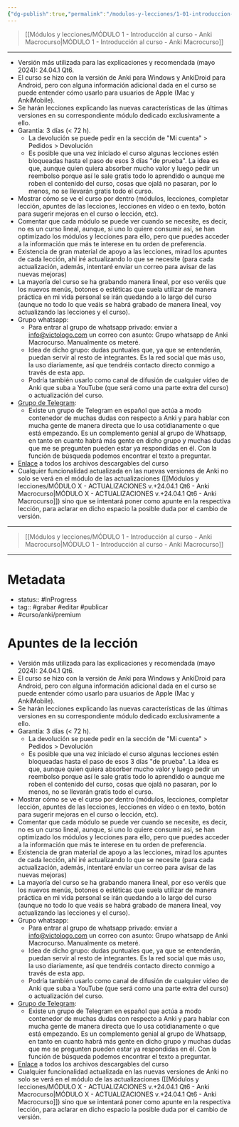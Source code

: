 ```yaml
---
{"dg-publish":true,"permalink":"/modulos-y-lecciones/1-01-introduccion-al-curso-anki-macrocurso/","noteIcon":"","updated":"2024-05-21T22:14:01.074+02:00"}
---
```



> [[Módulos y lecciones/MÓDULO 1 - Introducción al curso - Anki Macrocurso\|MÓDULO 1 - Introducción al curso - Anki Macrocurso]]

---

- Versión más utilizada para las explicaciones y recomendada (mayo 2024): 24.04.1 Qt6.
- El curso se hizo con la versión de Anki para Windows y AnkiDroid para Android, pero con alguna información adicional dada en el curso se puede entender cómo usarlo para usuarios de Apple (Mac y AnkiMobile).
- Se harán lecciones explicando las nuevas características de las últimas versiones en su correspondiente módulo dedicado exclusivamente a ello.
- Garantía: 3 días (< 72 h).
	- La devolución se puede pedir en la sección de "Mi cuenta" > Pedidos  > Devolución
	- Es posible que una vez iniciado el curso algunas lecciones estén bloqueadas hasta el paso de esos 3 días "de prueba". La idea es que, aunque quien quiera absorber mucho valor y luego pedir un reembolso porque así le sale gratis todo lo aprendido o aunque me roben el contenido del curso, cosas que ojalá no pasaran, por lo menos, no se llevarán gratis todo el curso.
- Mostrar cómo se ve el curso por dentro (módulos, lecciones, completar lección, apuntes de las lecciones, lecciones en vídeo o en texto, botón para sugerir mejoras en el curso o lección, etc).
- Comentar que cada módulo se puede ver cuando se necesite, es decir, no es un curso lineal, aunque, si uno lo quiere consumir así, se han optimizado los módulos y lecciones para ello, pero que puedes acceder a la información que más te interese en tu orden de preferencia.
- Existencia de gran material de apoyo a las lecciones, mirad los apuntes de cada lección, ahí iré actualizando lo que se necesite (para cada actualización, además, intentaré enviar un correo para avisar de las nuevas mejoras)
- La mayoría del curso se ha grabando manera lineal, por eso veréis que los nuevos menús, botones o estéticas que suela utilizar de manera práctica en mi vida personal se irán quedando a lo largo del curso (aunque no todo lo que veáis se habrá grabado de manera lineal, voy actualizando las lecciones y el curso).
- Grupo whatsapp:
	- Para entrar al grupo de whatsapp privado: enviar a info@victologo.com un correo con asunto: Grupo whatsapp de Anki Macrocurso. Manualmente os meteré.
	- Idea de dicho grupo: dudas puntuales que, ya que se entenderán, puedan servir al resto de integrantes. Es la red social que más uso, la uso diariamente, así que tendréis contacto directo conmigo a través de esta app.
	- Podría también usarlo como canal de difusión de cualquier vídeo de Anki que suba a YouTube (que será como una parte extra del curso) o actualización del curso.
- [Grupo de Telegram](https://t.me/anki_en_castellano):
	- Existe un grupo de Telegram en español que actúa a modo contenedor de muchas dudas con respecto a Anki y para hablar con mucha gente de manera directa que lo usa cotidianamente o que está empezando. Es un complemento genial al grupo de Whatsapp, en tanto en cuanto habrá más gente en dicho grupo y muchas dudas que me se pregunten pueden estar ya respondidas en él. Con la función de búsqueda podemos encontrar el texto a preguntar.
- [Enlace](https://drive.google.com/drive/folders/1ZboreD4_rRqRoyCMOm_Hx_bbYAJhkLLB?usp=sharing) a todos los archivos descargables del curso
- Cualquier funcionalidad actualizada en las nuevas versiones de Anki no solo se verá en el módulo de las actualizaciones ([[Módulos y lecciones/MÓDULO X - ACTUALIZACIONES v.+24.04.1 Qt6 - Anki Macrocurso\|MÓDULO X - ACTUALIZACIONES v.+24.04.1 Qt6 - Anki Macrocurso]]) sino que se intentará poner como apunte en la respectiva lección, para aclarar en dicho espacio la posible duda por el cambio de versión.

---

> [[Módulos y lecciones/MÓDULO 1 - Introducción al curso - Anki Macrocurso\|MÓDULO 1 - Introducción al curso - Anki Macrocurso]]

---

# Metadata
- status:: #InProgress  
- tag:: #grabar #editar #publicar
- #curso/anki/premium  

# Apuntes de la lección
- Versión más utilizada para las explicaciones y recomendada (mayo 2024): 24.04.1 Qt6.
- El curso se hizo con la versión de Anki para Windows y AnkiDroid para Android, pero con alguna información adicional dada en el curso se puede entender cómo usarlo para usuarios de Apple (Mac y AnkiMobile).
- Se harán lecciones explicando las nuevas características de las últimas versiones en su correspondiente módulo dedicado exclusivamente a ello.
- Garantía: 3 días (< 72 h).
	- La devolución se puede pedir en la sección de "Mi cuenta" > Pedidos  > Devolución
	- Es posible que una vez iniciado el curso algunas lecciones estén bloqueadas hasta el paso de esos 3 días "de prueba". La idea es que, aunque quien quiera absorber mucho valor y luego pedir un reembolso porque así le sale gratis todo lo aprendido o aunque me roben el contenido del curso, cosas que ojalá no pasaran, por lo menos, no se llevarán gratis todo el curso.
- Mostrar cómo se ve el curso por dentro (módulos, lecciones, completar lección, apuntes de las lecciones, lecciones en vídeo o en texto, botón para sugerir mejoras en el curso o lección, etc).
- Comentar que cada módulo se puede ver cuando se necesite, es decir, no es un curso lineal, aunque, si uno lo quiere consumir así, se han optimizado los módulos y lecciones para ello, pero que puedes acceder a la información que más te interese en tu orden de preferencia.
- Existencia de gran material de apoyo a las lecciones, mirad los apuntes de cada lección, ahí iré actualizando lo que se necesite (para cada actualización, además, intentaré enviar un correo para avisar de las nuevas mejoras)
- La mayoría del curso se ha grabando manera lineal, por eso veréis que los nuevos menús, botones o estéticas que suela utilizar de manera práctica en mi vida personal se irán quedando a lo largo del curso (aunque no todo lo que veáis se habrá grabado de manera lineal, voy actualizando las lecciones y el curso).
- Grupo whatsapp:
	- Para entrar al grupo de whatsapp privado: enviar a info@victologo.com un correo con asunto: Grupo whatsapp de Anki Macrocurso. Manualmente os meteré.
	- Idea de dicho grupo: dudas puntuales que, ya que se entenderán, puedan servir al resto de integrantes. Es la red social que más uso, la uso diariamente, así que tendréis contacto directo conmigo a través de esta app.
	- Podría también usarlo como canal de difusión de cualquier vídeo de Anki que suba a YouTube (que será como una parte extra del curso) o actualización del curso.
- [Grupo de Telegram](https://t.me/anki_en_castellano):
	- Existe un grupo de Telegram en español que actúa a modo contenedor de muchas dudas con respecto a Anki y para hablar con mucha gente de manera directa que lo usa cotidianamente o que está empezando. Es un complemento genial al grupo de Whatsapp, en tanto en cuanto habrá más gente en dicho grupo y muchas dudas que me se pregunten pueden estar ya respondidas en él. Con la función de búsqueda podemos encontrar el texto a preguntar.
- [Enlace](https://drive.google.com/drive/folders/1ZboreD4_rRqRoyCMOm_Hx_bbYAJhkLLB?usp=sharing) a todos los archivos descargables del curso
- Cualquier funcionalidad actualizada en las nuevas versiones de Anki no solo se verá en el módulo de las actualizaciones ([[Módulos y lecciones/MÓDULO X - ACTUALIZACIONES v.+24.04.1 Qt6 - Anki Macrocurso\|MÓDULO X - ACTUALIZACIONES v.+24.04.1 Qt6 - Anki Macrocurso]]) sino que se intentará poner como apunte en la respectiva lección, para aclarar en dicho espacio la posible duda por el cambio de versión.